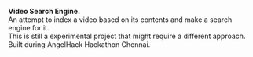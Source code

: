 <b>Video Search Engine.</b><br>
An attempt to index a video based on its contents and make a search engine for it.<br>
This is still a experimental project that might require a different approach.<br>
Built during AngelHack Hackathon Chennai.
